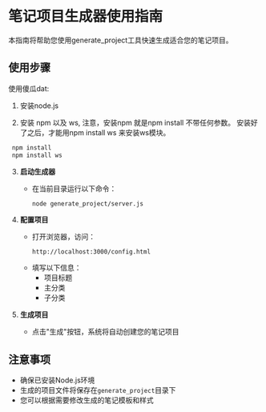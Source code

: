 # 笔记项目生成器使用指南

本指南将帮助您使用generate_project工具快速生成适合您的笔记项目。

## 使用步骤

使用傻瓜dat: 

1. 安装node.js

2. 安装 npm 以及 ws, 注意，安装npm 就是npm install 不带任何参数。
   安装好了之后，才能用npm install ws 来安装ws模块。
  ```bash
   npm install
   npm install ws
  ```

3. **启动生成器**
   - 在当前目录运行以下命令：
     ```bash
     node generate_project/server.js
     ```

4. **配置项目**
   - 打开浏览器，访问：
     ```
     http://localhost:3000/config.html
     ```
   - 填写以下信息：
     - 项目标题
     - 主分类
     - 子分类

5. **生成项目**
   - 点击"生成"按钮，系统将自动创建您的笔记项目



## 注意事项
- 确保已安装Node.js环境
- 生成的项目文件将保存在`generate_project`目录下
- 您可以根据需要修改生成的笔记模板和样式
